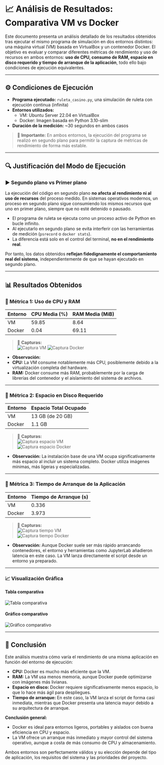 # 📈 Análisis de Resultados: Comparativa VM vs Docker

Este documento presenta un análisis detallado de los resultados obtenidos tras ejecutar el mismo programa de simulación en dos entornos distintos: una máquina virtual (VM) basada en VirtualBox y un contenedor Docker. El objetivo es evaluar y comparar diferentes métricas de rendimiento y uso de recursos en ambos entornos: **uso de CPU, consumo de RAM, espacio en disco requerido y tiempo de arranque de la aplicación**, todo ello bajo condiciones de ejecución equivalentes.

---

## ⚙️ Condiciones de Ejecución

- **Programa ejecutado:** `ruleta_casino.py`, una simulación de ruleta con ejecución continua (infinita)  
- **Entornos utilizados:**
  - VM: Ubuntu Server 22.04 en VirtualBox
  - Docker: Imagen basada en Python 3.10-slim
- **Duración de la medición:** ~30 segundos en ambos casos

> 🧠 **Importante:** En ambos entornos, la ejecución del programa se realizó en segundo plano para permitir la captura de métricas de rendimiento de forma más estable.

---

## 🔍 Justificación del Modo de Ejecución

### ▶️ Segundo plano vs Primer plano

La ejecución del código en segundo plano **no afecta al rendimiento ni al uso de recursos** del proceso medido. En sistemas operativos modernos, un proceso en segundo plano sigue consumiendo los mismos recursos que uno en primer plano, siempre que no esté detenido o pausado.

- El programa de ruleta se ejecuta como un proceso activo de Python en bucle infinito.
- Al ejecutarlo en segundo plano se evita interferir con las herramientas de medición (`psrecord` o `docker stats`).
- La diferencia está solo en el control del terminal, **no en el rendimiento real**.

Por tanto, los datos obtenidos **reflejan fidedignamente el comportamiento real del sistema**, independientemente de que se hayan ejecutado en segundo plano.

---

## 📊 Resultados Obtenidos

### 🔹 Métrica 1: Uso de CPU y RAM

| Entorno | CPU Media (%) | RAM Media (MiB) |
|---------|----------------|-----------------|
| VM      | 59.85          | 8.64            |
| Docker  | 0.04           | 69.11           |

> 📸 **Capturas:**  
![Captura VM](vm_metrics/capturaConsumoVM.png)
![Captura Docker](docker_metrics/capturaConsumoDocker.png)

- **Observación:**
- **CPU:** La VM consume notablemente más CPU, posiblemente debido a la virtualización completa del hardware.
- **RAM:** Docker consume más RAM, probablemente por la carga de librerías del contenedor y el aislamiento del sistema de archivos.

---

### 🔹 Métrica 2: Espacio en Disco Requerido

| Entorno | Espacio Total Ocupado |
|---------|------------------------|
| VM      | 13 GB (de 20 GB)       |
| Docker  | 1.1 GB                 |

> 📸 **Capturas:**  
> ![Captura espacio VM](vm_metrics/capturaEspacioOcupadoVM.png)  
> ![Captura espacio Docker](docker_metrics/capturaEspacioOcupadoDocker.png)

- **Observación:** La instalación base de una VM ocupa significativamente más espacio al incluir un sistema completo. Docker utiliza imágenes mínimas, más ligeras y especializadas.

---

### 🔹 Métrica 3: Tiempo de Arranque de la Aplicación

| Entorno | Tiempo de Arranque (s) |
|---------|-------------------------|
| VM      | 0.336                   |
| Docker  | 3.973                   |

> 📸 **Capturas:**  
> ![Captura tiempo VM](vm_metrics/capturaTiempoEjecuciónVM.png)  
> ![Captura tiempo Docker](docker_metrics/capturaTiempoEjecuciónDocker.png)

- **Observación:** Aunque Docker suele ser más rápido arrancando contenedores, el entorno y herramientas como JupyterLab añadieron latencia en este caso. La VM lanza directamente el script desde un entorno ya preparado.

---

### 📈 Visualización Gráfica

#### Tabla comparativa
![Tabla comparativa](images/tabla_comparativa_final.png)

#### Gráfico comparativo
![Gráfico comparativo](images/grafico_comparativo_final.png)

---

## 🔎 Conclusión

Este análisis muestra cómo varía el rendimiento de una misma aplicación en función del entorno de ejecución:

- **CPU:** Docker es mucho más eficiente que la VM.
- **RAM:** La VM usa menos memoria, aunque Docker puede optimizarse con imágenes más livianas.
- **Espacio en disco:** Docker requiere significativamente menos espacio, lo que lo hace más ágil para despliegues.
- **Tiempo de arranque:** En este caso, la VM lanza el script de forma casi inmediata, mientras que Docker presenta una latencia mayor debido a su arquitectura de arranque.

**Conclusión general:**  
- Docker es ideal para entornos ligeros, portables y aislados con buena eficiencia en CPU y espacio.  
- La VM ofrece un arranque más inmediato y mayor control del sistema operativo, aunque a costa de más consumo de CPU y almacenamiento.

Ambos entornos son perfectamente válidos y su elección depende del tipo de aplicación, los requisitos del sistema y las prioridades del proyecto.